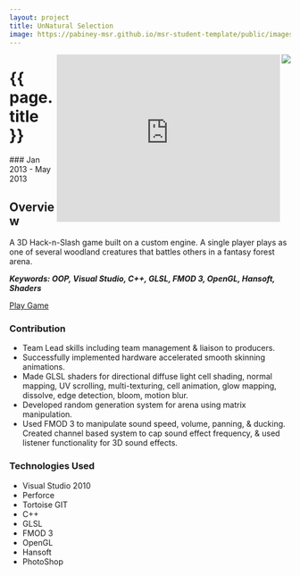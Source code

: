 ```yaml
---
layout: project
title: UnNatural Selection
image: https://pabiney-msr.github.io/msr-student-template/public/images/game-project-unnatural-selection.jpg
---
```

<img class="project-image" align="right" src="https://pabiney-msr.github.io/msr-student-template/public/images/game-project-unnatural-selection.jpg"></img>
<iframe class="project-image" align="right" width="400" height="300" src="https://www.youtube.com/embed/lxLnIZ8Q3b4" frameborder="0" allowfullscreen></iframe>
<h1 id="project-title">{{ page.title }}</h1>
### Jan 2013 - May 2013

## Overview
A 3D Hack-n-Slash game built on a custom engine. A single player plays as one of several woodland creatures that battles others in a fantasy forest arena.

<b><i>Keywords: OOP, Visual Studio, C++, GLSL, FMOD 3, OpenGL, Hansoft, Shaders</i></b>

<a href="http://gameproject.fullsail.com/gpgames/index.php/2013/05/unnatural-selection/">Play Game</a>

### Contribution
* Team Lead skills including team management & liaison to producers.
* Successfully implemented hardware accelerated smooth skinning animations.
* Made GLSL shaders for directional diffuse light cell shading, normal mapping, UV scrolling, multi-texturing, cell animation, glow mapping, dissolve, edge detection, bloom, motion blur.
* Developed random generation system for arena using matrix manipulation.
* Used FMOD 3 to manipulate sound speed, volume, panning, & ducking. Created channel based system to cap sound effect frequency, & used listener functionality for 3D sound effects.

### Technologies Used
* Visual Studio 2010
* Perforce
* Tortoise GIT
* C++
* GLSL
* FMOD 3
* OpenGL
* Hansoft
* PhotoShop